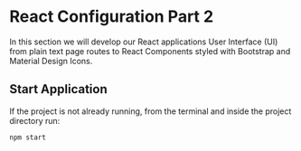 # React Configuration Part 2
In this section we will develop our React applications User Interface (UI) from plain text page routes to React Components styled with Bootstrap and Material Design Icons. 

## Start Application
If the project is not already running, from the terminal and inside the project directory run:
```bash
npm start 
```

